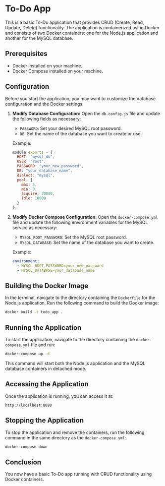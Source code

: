 # To-Do App

This is a basic To-Do application that provides CRUD (Create, Read, Update, Delete) functionality. The application is containerized using Docker and consists of two Docker containers: one for the Node.js application and another for the MySQL database.

## Prerequisites

- Docker installed on your machine.
- Docker Compose installed on your machine.


## Configuration

Before you start the application, you may want to customize the database configuration and the Docker settings.

1. **Modify Database Configuration:**
   Open the `db.config.js` file and update the following fields as necessary:
   - `PASSWORD`: Set your desired MySQL root password.
   - `DB`: Set the name of the database you want to create or use.

   Example:
   ```javascript
   module.exports = {
     HOST: "mysql_db",
     USER: "root",
     PASSWORD: "your_new_password",
     DB: "your_database_name",
     dialect: "mysql",
     pool: {
       max: 5,
       min: 0,
       acquire: 30000,
       idle: 10000
     }
   };
   ```

2. **Modify Docker Compose Configuration:**
   Open the `docker-compose.yml` file and update the following environment variables for the MySQL service as necessary:
   - `MYSQL_ROOT_PASSWORD`: Set the MySQL root password.
   - `MYSQL_DATABASE`: Set the name of the database you want to create.

   Example:
   ```yaml
   environment:
     - MYSQL_ROOT_PASSWORD=your_new_password
     - MYSQL_DATABASE=your_database_name
   ```

## Building the Docker Image

In the terminal, navigate to the directory containing the `Dockerfile` for the Node.js application. Run the following command to build the Docker image:

```bash
docker build -t todo_app .
```

## Running the Application

To start the application, navigate to the directory containing the `docker-compose.yml` file and run:

```bash
docker-compose up -d
```

This command will start both the Node.js application and the MySQL database containers in detached mode.

## Accessing the Application

Once the application is running, you can access it at:

```
http://localhost:8080
```

## Stopping the Application

To stop the application and remove the containers, run the following command in the same directory as the `docker-compose.yml`:

```bash
docker-compose down
```

## Conclusion

You now have a basic To-Do app running with CRUD functionality using Docker containers. 
